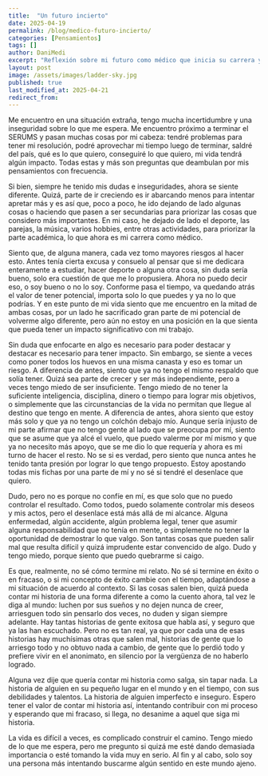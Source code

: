 ```yaml
---
title:  "Un futuro incierto"
date: 2025-04-19
permalink: /blog/medico-futuro-incierto/
categories: [Pensamientos]
tags: []
author: DaniMedi
excerpt: "Reflexión sobre mi futuro como médico que inicia su carrera y las cosas que siento en este momento de mi vida"
layout: post
image: /assets/images/ladder-sky.jpg
published: true
last_modified_at: 2025-04-21
redirect_from:
---
```


Me encuentro en una situación extraña, tengo mucha incertidumbre y una inseguridad sobre lo que me espera. Me encuentro próximo a terminar el SERUMS y pasan muchas cosas por mi cabeza: tendré problemas para tener mi resolución, podré aprovechar mi tiempo luego de terminar, saldré del país, qué es lo que quiero, conseguiré lo que quiero, mi vida tendrá algún impacto. Todas estas y más son preguntas que deambulan por mis pensamientos con frecuencia.

Si bien, siempre he tenido mis dudas e inseguridades, ahora se siente diferente. Quizá, parte de ir creciendo es ir abarcando menos para intentar apretar más y es así que, poco a poco, he ido dejando de lado algunas cosas o haciendo que pasen a ser secundarias para priorizar las cosas que considero más importantes. En mi caso, he dejado de lado el deporte, las parejas, la música, varios hobbies, entre otras actividades, para priorizar la parte académica, lo que ahora es mi carrera como médico.

Siento que, de alguna manera, cada vez tomo mayores riesgos al hacer esto. Antes tenía cierta excusa y consuelo al pensar que si me dedicara enteramente a estudiar, hacer deporte o alguna otra cosa, sin duda sería bueno, solo era cuestión de que me lo propusiera. Ahora no puedo decir eso, o soy bueno o no lo soy. Conforme pasa el tiempo, va quedando atrás el valor de tener potencial, importa solo lo que puedes y ya no lo que podrías. Y en este punto de mi vida siento que me encuentro en la mitad de ambas cosas, por un lado he sacrificado gran parte de mi potencial de volverme algo diferente, pero aún no estoy en una posición en la que sienta que pueda tener un impacto significativo con mi trabajo.

Sin duda que enfocarte en algo es necesario para poder destacar y destacar es necesario para tener impacto. Sin embargo, se siente a veces como poner todos los huevos en una misma canasta y eso es tomar un riesgo. A diferencia de antes, siento que ya no tengo el mismo respaldo que solía tener. Quizá sea parte de crecer y ser más independiente, pero a veces tengo miedo de ser insuficiente. Tengo miedo de no tener la suficiente inteligencia, disciplina, dinero o tiempo para lograr mis objetivos, o simplemente que las circunstancias de la vida no permitan que llegue al destino que tengo en mente. A diferencia de antes, ahora siento que estoy más solo y que ya no tengo un colchón debajo mío. Aunque sería injusto de mi parte afirmar que no tengo gente al lado que se preocupa por mí, siento que se asume que ya alcé el vuelo, que puedo valerme por mí mismo y que ya no necesito más apoyo, que se me dio lo que requería y ahora es mi turno de hacer el resto. No se si es verdad, pero siento que nunca antes he tenido tanta presión por lograr lo que tengo propuesto. Estoy apostando todas mis fichas por una parte de mí y no sé si tendré el desenlace que quiero.

Dudo, pero no es porque no confíe en mí, es que solo que no puedo controlar el resultado. Como todos, puedo solamente controlar mis deseos y mis actos, pero el desenlace está más allá de mi alcance. Alguna enfermedad, algún accidente, algún problema legal, tener que asumir alguna responsabilidad que no tenía en mente, o simplemente no tener la oportunidad de demostrar lo que valgo. Son tantas cosas que pueden salir mal que resulta difícil y quizá imprudente estar convencido de algo. Dudo y tengo miedo, porque siento que puedo quebrarme si caigo.

Es que, realmente, no sé cómo termine mi relato. No sé si termine en éxito o en fracaso, o si mi concepto de éxito cambie con el tiempo, adaptándose a mi situación de acuerdo al contexto. Si las cosas salen bien, quizá pueda contar mi historia de una forma diferente a como la cuento ahora, tal vez le diga al mundo: luchen por sus sueños y no dejen nunca de creer, arriesguen todo sin pensarlo dos veces, no duden y sigan siempre adelante. Hay tantas historias de gente exitosa que habla así, y seguro que ya las han escuchado. Pero no es tan real, ya que por cada una de esas historias hay muchísimas otras que salen mal, historias de gente que lo arriesgo todo y no obtuvo nada a cambio, de gente que lo perdió todo y prefiere vivir en el anonimato, en silencio por la vergüenza de no haberlo logrado.

Alguna vez dije que quería contar mi historia como salga, sin tapar nada. La historia de alguien en su pequeño lugar en el mundo y en el tiempo, con sus debilidades y talentos. La historia de alguien imperfecto e inseguro. Espero tener el valor de contar mi historia así, intentando contribuir con mi proceso y esperando que mi fracaso, si llega, no desanime a aquel que siga mi historia.

La vida es difícil a veces, es complicado construir el camino. Tengo miedo de lo que me espera, pero me pregunto si quizá me esté dando demasiada importancia o esté tomando la vida muy en serio. Al fin y al cabo, solo soy una persona más intentando buscarme algún sentido en este mundo ajeno.
